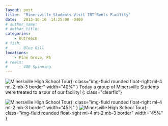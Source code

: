 ```yaml
---
layout: post
title:  "Minersville Students Visit IRT Reels Facility"
date:   2013-10-10  14:25:00 -0400
# author_name: 
# author_title: 
categories: 
    - Outreach
# fish: 
#     - Blue Gill
locations:
    - Pine Grove, PA
# reels:
#     - 400 Spinning
---
```


![Minersville High School Tour](/assets/images/blog--minersville-student-tour.jpg){: class="img-fluid rounded float-right ml-4 mt-2 mb-3 border" width="40%"  }
Today a group of Minersville Students were treated to a tour of our facility!
{: class="clearfix"}

![Minersville High School Tour](/assets/images/blog--minersville-student-tour2.jpg){: class="img-fluid rounded float-right ml-4 mt-2 mb-3 border" width="45%"  }
![Minersville High School Tour](/assets/images/blog--minersville-student-tour3.jpg){: class="img-fluid rounded float-right ml-4 mt-2 mb-3 border" width="45%"  }


